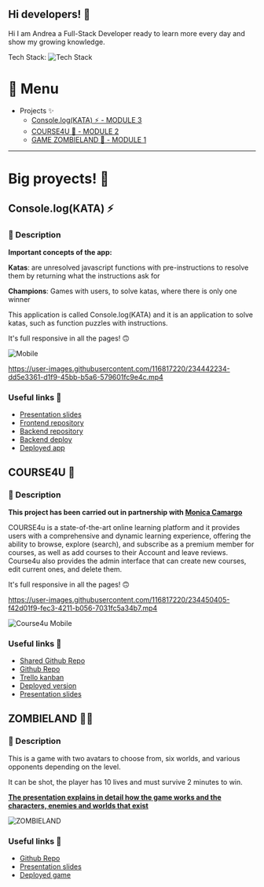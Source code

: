 ## Hi developers! 👋

Hi I am Andrea a Full-Stack Developer ready to learn more every day and show my growing knowledge.

Tech Stack:
![Tech Stack](https://user-images.githubusercontent.com/116817220/234470716-11b18fce-8715-431b-8467-7b6438f15358.png)


# 📑 Menu

- Projects ✨
  - [Console.log(KATA) ⚡ - MODULE 3](#consolelogkata-) 
  - [COURSE4U 📖 - MODULE 2](#course4u-)
  - [GAME ZOMBIELAND 🧟‍ - MODULE 1](#zombieland-%EF%B8%8F) 

---
# Big proyects! 🫡 

## Console.log(KATA) ⚡

### 📜 Description

**Important concepts of the app:**

**Katas**: are unresolved javascript functions with pre-instructions to resolve them by returning what the instructions ask for

**Champions**: Games with users, to solve katas, where there is only one winner

This application is called Console.log(KATA) and it is an application to solve katas, such as function puzzles with instructions.

It's full responsive in all the pages! 🙃


 ![Mobile](https://i.ibb.co/njSczzk/Console-log-KATA-Mobile.png)

https://user-images.githubusercontent.com/116817220/234442234-dd5e3361-d1f9-45bb-b5a6-579601fc9e4c.mp4



### Useful links 🔭

- [Presentation slides](https://slides.com/andrea_0o0_/console-log-kata/fullscreen)
- [Frontend repository](https://github.com/Andrea0o0/Console.log-Frontend)
- [Backend repository](https://github.com/Andrea0o0/Console.log-Backend)
- [Backend deploy](https://kataapp.fly.dev/)
- [Deployed app](https://console-log-kata.netlify.app/)



## COURSE4U 📖

### 📜 Description

**This project has been carried out in partnership with [Monica Camargo](https://github.com/MoniCamargo37)**

COURSE4u is a state-of-the-art online learning platform and it provides users with a comprehensive and dynamic learning experience, offering the ability to browse, explore (search), and subscribe as a premium member for courses, as well as add courses to their Account and leave reviews. Course4u also provides the admin interface that can create new courses, edit current ones, and delete them.

It's full responsive in all the pages! 🙃


https://user-images.githubusercontent.com/116817220/234450405-f42d01f9-fec3-4211-b056-7031fc5a34b7.mp4

![Course4u Mobile](https://user-images.githubusercontent.com/116817220/234451459-4c6eec52-f2d0-4c3e-8b02-3b879e1a5242.png)



### Useful links 🔭

- [Shared Github Repo](https://github.com/Module-2-Project-COURSE4U/COURSE4U)
- [Github Repo](https://github.com/Andrea0o0/MODULE-2-PROJECT-COURSE4U)
- [Trello kanban](https://github.com/orgs/Module-2-Project-COURSE4U/projects/1/views/1?layout=board)
- [Deployed version](https://course4uu.fly.dev/courses)
- [Presentation slides](https://1drv.ms/p/s!Akm3TPUfj8PLhmOWcd6_o-DQ-JKr?e=zK0Nfy)



## ZOMBIELAND 🧟‍♀️ 

### 📜 Description

This is a game with two avatars to choose from, six worlds, and various opponents depending on the level.

It can be shot, the player has 10 lives and must survive 2 minutes to win.

**[The presentation explains in detail how the game works and the characters, enemies and worlds that exist](https://slides.com/andrea_0o0_/deck/fullscreen)**


![ZOMBIELAND](https://user-images.githubusercontent.com/116817220/234453891-c9da0005-d10b-4268-91e6-3f58e36e46c7.png)


### Useful links 🔭

- [Github Repo](https://github.com/Andrea0o0/Zombieland)
- [Presentation slides](https://slides.com/andrea_0o0_/deck/fullscreen)
- [Deployed game](https://andrea0o0.github.io/Zombieland/)

<!--
**Andrea0o0/Andrea0o0** is a ✨ _special_ ✨ repository because its `README.md` (this file) appears on your GitHub profile.

Here are some ideas to get you started:

- 🔭 I’m currently working on my profile
- 🌱 I’m currently learning ...
- 👯 I’m looking to collaborate on ...
- 🤔 I’m looking for help with ...
- 💬 Ask me about ...
- 📫 How to reach me: ...
- 😄 Pronouns: ...
- ⚡ Fun fact: ...
-->
